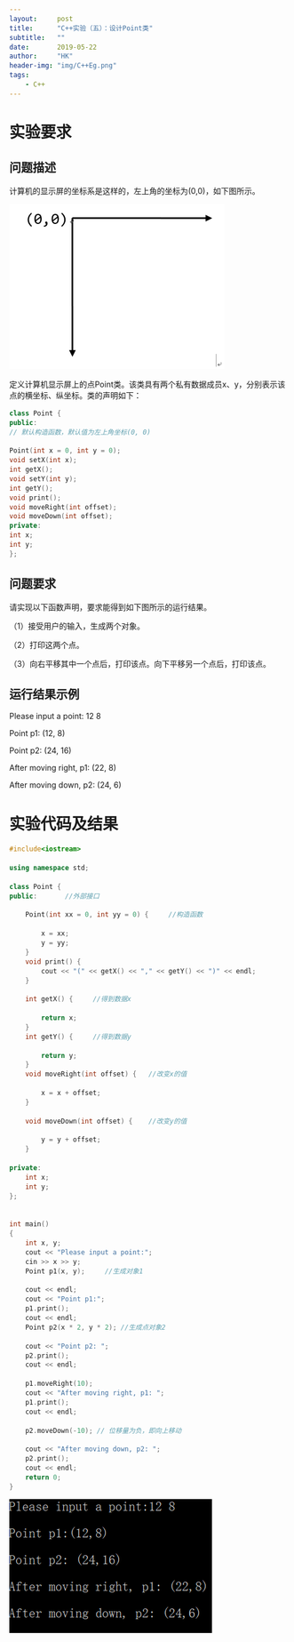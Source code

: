 ```yaml
---
layout:     post
title:      "C++实验（五）：设计Point类"
subtitle:   ""
date:       2019-05-22
author:     "HK"
header-img: "img/C++Eg.png"
tags:
    - C++
---
```


# 实验要求

## 问题描述

计算机的显示屏的坐标系是这样的，左上角的坐标为(0,0)，如下图所示。

![等待网络加载图片···](https://github.com/Hkaren78/Hkaren78.github.io/raw/master/img/in-post/C++Eg5/point.png)
 
定义计算机显示屏上的点Point类。该类具有两个私有数据成员x、y，分别表示该点的横坐标、纵坐标。类的声明如下：

```c++
class Point {
public:
// 默认构造函数，默认值为左上角坐标(0, 0)

Point(int x = 0, int y = 0);
void setX(int x);
int getX();
void setY(int y);
int getY();
void print();
void moveRight(int offset);
void moveDown(int offset);
private:
int x;
int y;
};
```
## 问题要求

请实现以下函数声明，要求能得到如下图所示的运行结果。

（1）接受用户的输入，生成两个对象。

（2）打印这两个点。

（3）向右平移其中一个点后，打印该点。向下平移另一个点后，打印该点。

## 运行结果示例

Please input a point: 12 8

Point p1: (12, 8)

Point p2: (24, 16)

After moving right, p1: (22, 8)

After moving down, p2: (24, 6)

# 实验代码及结果

```c++
#include<iostream>

using namespace std;

class Point {
public:       //外部接口

	Point(int xx = 0, int yy = 0) {     //构造函数

		x = xx;
		y = yy;
	}
	void print() {
		cout << "(" << getX() << "," << getY() << ")" << endl;
	}

	int getX() {     //得到数据x

		return x;
	}
	int getY() {     //得到数据y

		return y;
	}
	void moveRight(int offset) {   //改变x的值

		x = x + offset;
	}

	void moveDown(int offset) {    //改变y的值

		y = y + offset;
	}

private:                                     
	int x;
	int y;
};


int main()
{
	int x, y;
	cout << "Please input a point:";
	cin >> x >> y;
	Point p1(x, y);     //生成对象1

	cout << endl;
	cout << "Point p1:";
	p1.print();
	cout << endl;
	Point p2(x * 2, y * 2); //生成点对象2

	cout << "Point p2: ";
	p2.print();
	cout << endl;

	p1.moveRight(10);
	cout << "After moving right, p1: ";
	p1.print();
	cout << endl;

	p2.moveDown(-10); // 位移量为负，即向上移动

	cout << "After moving down, p2: ";
	p2.print();
	cout << endl;
	return 0;
}
```

![等待网络加载图片···](https://github.com/Hkaren78/Hkaren78.github.io/raw/master/img/in-post/C++Eg5/result.png)